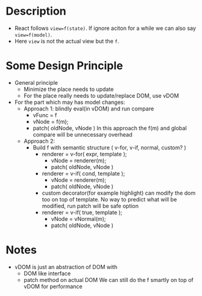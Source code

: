 # Description
- React follows `view=f(state)`. If ignore aciton for a while we can also say `view=f(model)`.
- Here `view` is not the actual view but the `f`.

# Some Design Principle
- General principle
  - Minimize the place needs to update
  - For the place really needs to update/replace DOM, use vDOM
- For the part which may has model changes:
  - Approach 1: blindly eval(in vDOM) and run compare
    - vFunc = f
    - vNode = f(m);
    - patch( oldNode, vNode )
    In this approach the f(m) and global compare will be unnecessary overhead
  - Approach 2:
    - Build f with semantic structure ( v-for, v-if, normal, custom? )
      - renderer = v-for( expr, template );
        - vNode = renderer(m);
        - patch( oldNode, vNode )
      - renderer = v-if( cond, template );
        - vNode = renderer(m);
        - patch( oldNode, vNode )
      - custom decorator(for example highlight) can modify the dom too on top of template. No way to predict what will be modified, run patch will be safe option
      - renderer = v-if( true, template );
        - vNode = vNormal(m);
        - patch( oldNode, vNode )


# Notes
- vDOM is just an abstraction of DOM with
  - DOM like interface
  - patch method on actual DOM
  We can still do the f smartly on top of vDOM for performance
